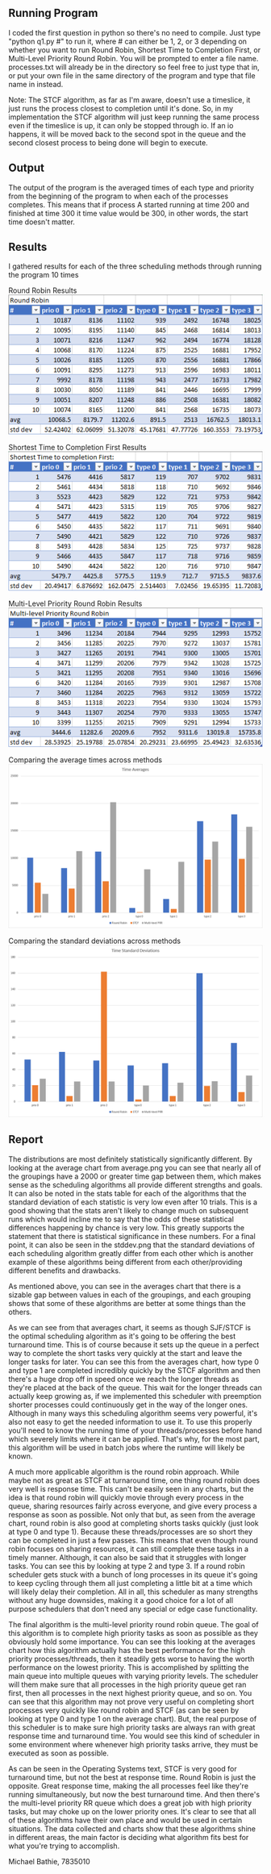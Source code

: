 ## Running Program

I coded the first question in python so there's no need to compile. Just type "python q1.py #" to run it, where # can either be 1, 2, or 3 depending on whether you want to run Round Robin, Shortest Time to Completion First, or Multi-Level Priority Round Robin. You will be prompted to enter a file name. processes.txt
will already be in the directory so feel free to just type that in, or put your own file in the same directory of the program and type that file name in instead.

Note: The STCF algorithm, as far as I'm aware, doesn't use a timeslice, it just runs the process closest to completion until it's done. So, in my implementation the STCF algorithm will just keep running the same process even if the timeslice is up, it can only be stopped through io. If an io happens, it will be moved back to the second spot in the queue and the second closest process to being done will begin to execute. 


## Output

The output of the program is the averaged times of each type and priority from the beginning of the program to when each of the processes completes. This means that if 
process A started running at time 200 and finished at time 300 it time value would be 300, in other words, the start time doesn't matter.


## Results

I gathered results for each of the three scheduling methods through running the program 10 times

Round Robin Results
![RR](RRStats.png)

Shortest Time to Completion First Results
![STCF](STCFStats.png)

Multi-Level Priority Round Robin Results
![MLPRR](PRRStats.png)

Comparing the average times across methods
![AVG](averages.png)

Comparing the standard deviations across methods
![STDDEV](stddev.png)


## Report

The distributions are most definitely statistically significantly different. By looking at the average chart from average.png you can see that nearly all of the groupings   have a 2000 or greater time gap between them, which makes sense as the scheduling algorithms all provide different strengths and goals. It can also be noted in the stats   table for each of the algorithms that the standard deviation of each statistic is very low even after 10 trials. This is a good showing that the stats aren't likely to change much on subsequent runs which would incline me to say that the odds of these statistical differences happening by chance is very low. This greatly supports the statement that there is statistical significance in these numbers. For a final point, it can also be seen in the stddev.png that the standard deviations of each scheduling algorithm greatly differ from each other which is another example of these algorithms being different from each other/providing different benefits and drawbacks.

As mentioned above, you can see in the averages chart that there is a sizable gap between values in each of the groupings, and each grouping shows that some of these algorithms are better at some things than the others.

As we can see from that averages chart, it seems as though SJF/STCF is the optimal scheduling algorithm as it's going to be offering the best turnaround time. This is of course because it sets up the queue in a perfect way to complete the short tasks very quickly at the start and leave the longer tasks for later. You can see this from the averages chart, how type 0 and type 1 are completed incredibly quickly by the STCF algorithm and then there's a huge drop off in speed once we reach the longer threads as they're placed at the back of the queue. This wait for the longer threads can actually keep growing as, if we implemented this scheduler with preemption shorter processes could continuously get in the way of the longer ones. Although in many ways this scheduling algorithm seems very powerful, it's also not easy to get the needed information to use it. To use this properly you'll need to know the running time of your threads/processes before hand which severely limits where it can be applied. That's why, for the most part, this algorithm will be used in batch jobs where the runtime will likely be known.

A much more applicable algorithm is the round robin approach. While maybe not as great as STCF at turnaround time, one thing round robin does very well is response time. This can't be easily seen in any charts, but the idea is that round robin will quickly movie through every process in the queue, sharing resources fairly across everyone, and give every process a response as soon as possible. Not only that but, as seen from the average chart, round robin is also good at completing shorts tasks quickly (just look at type 0 and type 1). Because these threads/processes are so short they can be completed in just a few passes. This means that even though round robin focuses on sharing resources, it can still complete these tasks in a timely manner. Although, it can also be said that it struggles with longer tasks. You can see this by looking at type 2 and type 3. If a round robin scheduler gets stuck with a bunch of long processes in its queue it's going to keep cycling through them all just completing a little bit at a time which will likely delay their completion. All in all, this scheduler as many strengths without any huge downsides, making it a good choice for a lot of all purpose schedulers that don't need any special or edge case functionality.

The final algorithm is the multi-level priority round robin queue. The goal of this algorithm is to complete high priority tasks as soon as possible as they obviously hold some importance. You can see this looking at the averages chart how this algorithm actually has the best performance for the high priority processes/threads, then it steadily gets worse to having the worth performance on the lowest priority. This is accomplished by splitting the main queue into multiple queues with varying priority levels. The scheduler will them make sure that all processes in the high priority queue get ran first, then all processes in the next highest priority queue, and so on. You can see that this algorithm may not prove very useful on completing short processes very quickly like round robin and STCF (as can be seen by looking at type 0 and type 1 on the average chart). But, the real purpose of this scheduler is to make sure high priority tasks are always ran with great response time and turnaround time. You would see this kind of scheduler in some environment where whenever high priority tasks arrive, they must be executed as soon as possible.

As can be seen in the Operating Systems text, STCF is very good for turnaround time, but not the best at response time. Round Robin is just the opposite. Great response time, making the all processes feel like they're running simultaneously, but now the best turnaround time. And then there's the multi-level priority RR queue which does a great job with high priority tasks, but may choke up on the lower priority ones. It's clear to see that all of these algorithms have their own place and would be used in certain situations. The data collected and charts show that these algorithms shine in different areas, the main factor is deciding what algorithm fits best for what you're trying to accomplish.

Michael Bathie, 7835010

